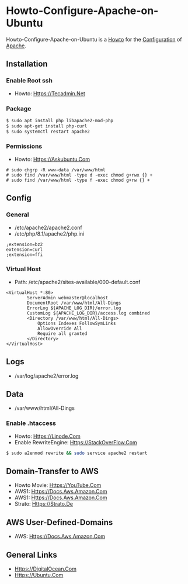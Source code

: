 # Howto-Configure-Apache-on-Ubuntu

Howto-Configure-Apache-on-Ubuntu is a [Howto](700022.md) for the [Configuration](9000011.md) of [Apache](2000267.md).

## Installation

### Enable Root ssh

- Howto: [Https://Tecadmin.Net](https://tecadmin.net/how-to-enable-ssh-as-root-on-aws-ubuntu-instance)

### Package

```bash
$ sudo apt install php libapache2-mod-php
$ sudo apt-get install php-curl
$ sudo systemctl restart apache2
```

### Permissions

- Howto: [Https://Askubuntu.Com](https://askubuntu.com/questions/767504/permissions-problems-with-var-www-html-and-my-own-home-directory-for-a-website)

```
# sudo chgrp -R www-data /var/www/html
# sudo find /var/www/html -type d -exec chmod g+rwx {} +
# sudo find /var/www/html -type f -exec chmod g+rw {} +
```

## Config

### General

- /etc/apache2/apache2.conf
- /etc/php/8.1/apache2/php.ini

```
;extension=bz2
extension=curl
;extension=ffi
```

### Virtual Host

- Path: /etc/apache2/sites-available/000-default.conf

```
<VirtualHost *:80>
        ServerAdmin webmaster@localhost
        DocumentRoot /var/www/html/All-Dings
        ErrorLog ${APACHE_LOG_DIR}/error.log
        CustomLog ${APACHE_LOG_DIR}/access.log combined
        <Directory /var/www/html/All-Dings>
            Options Indexes FollowSymLinks
            AllowOverride All
            Require all granted
        </Directory>
</VirtualHost>
```

## Logs

- /var/log/apache2/error.log

## Data

- /var/www/html/All-Dings

### Enable .htaccess

- Howto: [Https://Linode.Com](https://linode.com/docs/guides/how-to-set-up-htaccess-on-apache)
- Enable RewriteEngine: [Https://StackOverFlow.Com](https://stackoverflow.com/questions/10144634/htaccess-invalid-command-rewriteengine-perhaps-misspelled-or-defined-by-a-m)

```bash
$ sudo a2enmod rewrite && sudo service apache2 restart
```

## Domain-Transfer to AWS

- Howto Movie: [Https://YouTube.Com](https://youtube.com/watch?v=tZh7sqs1YFo)
- AWS1: [Https://Docs.Aws.Amazon.Com](https://docs.aws.amazon.com/de_de/Route53/latest/DeveloperGuide/domain-transfer-to-route-53.html)
- AWS1: [Https://Docs.Aws.Amazon.Com](https://docs.aws.amazon.com/de_de/Route53/latest/DeveloperGuide/domain-transfer.html)
- Strato: [Https://Strato.De](https://strato.de/faq/domains/Wie-funktioniert-ein-providerwechsel-von-strato)

## AWS User-Defined-Domains

- AWS: [Https://Docs.Aws.Amazon.Com](https://docs.aws.amazon.com/de_de/apigateway/latest/developerguide/how-to-custom-domains.html)

## General Links

- [Https://DigitalOcean.Com](https://digitalocean.com/community/tutorials/how-to-configure-the-apache-web-server-on-an-ubuntu-or-debian-vps)
- [Https://Ubuntu.Com](https://ubuntu.com/server/docs/programming-php)
